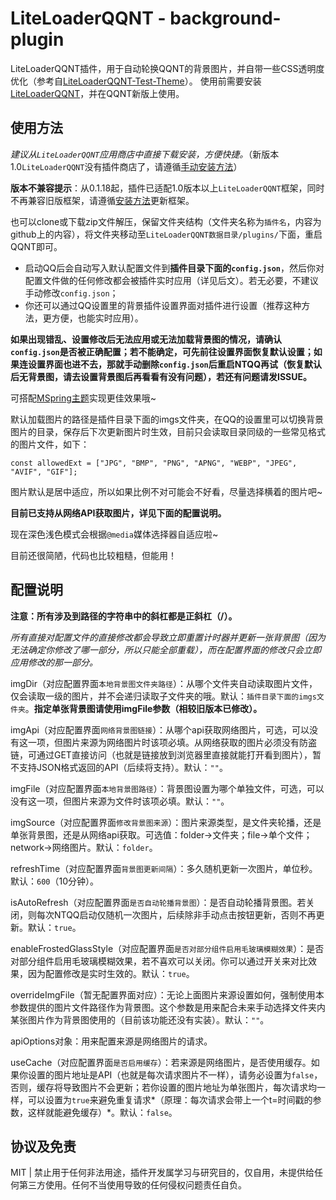 # LiteLoaderQQNT - background-plugin

LiteLoaderQQNT插件，用于自动轮换QQNT的背景图片，并自带一些CSS透明度优化（参考自[LiteLoaderQQNT-Test-Theme](https://github.com/mo-jinran/test-theme)）。
使用前需要安装[LiteLoaderQQNT](https://github.com/mo-jinran/LiteLoaderQQNT)，并在QQNT新版上使用。

## 使用方法

*建议从`LiteLoaderQQNT`应用商店中直接下载安装，方便快捷。*（新版本1.0`LiteLoaderQQNT`没有插件商店了，请遵循[手动安装方法](https://liteloaderqqnt.github.io/guide/plugins.html)）

**版本不兼容提示**：从0.1.18起，插件已适配1.0版本以上`LiteLoaderQQNT`框架，同时不再兼容旧版框架，请遵循[安装方法](https://liteloaderqqnt.github.io/guide/install.html)更新框架。



也可以clone或下载zip文件解压，保留文件夹结构（文件夹名称为`插件名`，内容为github上的内容），将文件夹移动至`LiteLoaderQQNT数据目录/plugins/`下面，重启QQNT即可。

- 启动QQ后会自动写入默认配置文件到**插件目录下面的`config.json`**，然后你对配置文件做的任何修改都会被插件实时应用（详见后文）。若无必要，不建议手动修改`config.json`；
- 你还可以通过QQ设置里的背景插件设置界面对插件进行设置（推荐这种方法，更方便，也能实时应用）。

**如果出现错乱、设置修改后无法应用或无法加载背景图的情况，请确认`config.json`是否被正确配置；若不能确定，可先前往设置界面恢复默认设置；如果连设置界面也进不去，那就手动删除`config.json`后重启NTQQ再试（恢复默认后无背景图，请去设置背景图后再看看有没有问题），若还有问题请发ISSUE。**

可搭配[MSpring主题](https://github.com/MUKAPP/LiteLoaderQQNT-MSpring-Theme)实现更佳效果哦~

默认加载图片的路径是插件目录下面的imgs文件夹，在QQ的设置里可以切换背景图片的目录，保存后下次更新图片时生效，目前只会读取目录同级的一些常见格式的图片文件，如下：

`const allowedExt = ["JPG", "BMP", "PNG", "APNG", "WEBP", "JPEG", "AVIF", "GIF"];  `

图片默认是居中适应，所以如果比例不对可能会不好看，尽量选择横着的图片吧~

**目前已支持从网络API获取图片，详见下面的配置说明。**

现在深色浅色模式会根据`@media`媒体选择器自适应啦~

目前还很简陋，代码也比较粗糙，但能用！

## 配置说明

**注意：所有涉及到路径的字符串中的斜杠都是正斜杠（/）。**

*所有直接对配置文件的直接修改都会导致立即重置计时器并更新一张背景图（因为无法确定你修改了哪一部分，所以只能全部重载），而在配置界面的修改只会立即应用修改的那一部分。*

imgDir（对应配置界面`本地背景图文件夹路径`）：从哪个文件夹自动读取图片文件，仅会读取一级的图片，并不会递归读取子文件夹的哦。默认：`插件目录下面的imgs文件夹`。**指定单张背景图请使用imgFile参数（相较旧版本已修改）。**

imgApi（对应配置界面`网络背景图链接`）：从哪个api获取网络图片，可选，可以没有这一项，但图片来源为网络图片时该项必填。从网络获取的图片必须没有防盗链，可通过GET直接访问（也就是链接放到浏览器里直接就能打开看到图片），暂不支持JSON格式返回的API（后续将支持）。默认：`""`。

imgFile（对应配置界面`本地背景图路径`）：背景图设置为哪个单独文件，可选，可以没有这一项，但图片来源为文件时该项必填。默认：`""`。

imgSource（对应配置界面`修改背景图来源`）：图片来源类型，是文件夹轮播，还是单张背景图，还是从网络api获取。可选值：folder→文件夹；file→单个文件；network→网络图片。默认：`folder`。

refreshTime（对应配置界面`背景图更新间隔`）：多久随机更新一次图片，单位秒。默认：`600`（10分钟）。

isAutoRefresh（对应配置界面`是否自动轮播背景图`）：是否自动轮播背景图。若关闭，则每次NTQQ启动仅随机一次图片，后续除非手动点击按钮更新，否则不再更新。默认：`true`。

enableFrostedGlassStyle（对应配置界面`是否对部分组件启用毛玻璃模糊效果`）：是否对部分组件启用毛玻璃模糊效果，若不喜欢可以关闭。你可以通过开关来对比效果，因为配置修改是实时生效的。默认：`true`。

overrideImgFile（暂无配置界面对应）：无论上面图片来源设置如何，强制使用本参数提供的图片文件路径作为背景图。这个参数是用来配合未来手动选择文件夹内某张图片作为背景图使用的（目前该功能还没有实装）。默认：`""`。

apiOptions对象：用来配置来源是网络图片的请求。

​	useCache（对应配置界面`是否启用缓存`）：若来源是网络图片，是否使用缓存。如果你设置的图片地址是API（也就是每次请求图片不一样），请务必设置为`false`，否则，缓存将导致图片不会更新；若你设置的图片地址为单张图片，每次请求均一样，可以设置为`true`来避免重复请求*（原理：每次请求会带上一个t=时间戳的参数，这样就能避免缓存）*。默认：`false`。

## 协议及免责

MIT | 禁止用于任何非法用途，插件开发属学习与研究目的，仅自用，未提供给任何第三方使用。任何不当使用导致的任何侵权问题责任自负。
